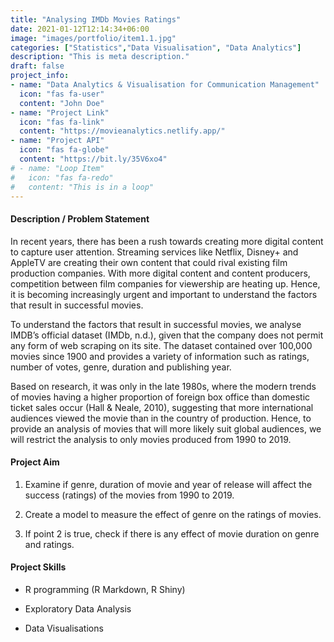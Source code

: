 ```yaml
---
title: "Analysing IMDb Movies Ratings"
date: 2021-01-12T12:14:34+06:00
image: "images/portfolio/item1.1.jpg"
categories: ["Statistics","Data Visualisation", "Data Analytics"]
description: "This is meta description."
draft: false
project_info:
- name: "Data Analytics & Visualisation for Communication Management"
  icon: "fas fa-user"
  content: "John Doe"
- name: "Project Link"
  icon: "fas fa-link"
  content: "https://movieanalytics.netlify.app/"
- name: "Project API"
  icon: "fas fa-globe"
  content: "https://bit.ly/35V6xo4"
# - name: "Loop Item"
#   icon: "fas fa-redo"
#   content: "This is in a loop"
---
```


#### Description / Problem Statement

In recent years, there has been a rush towards creating more digital content to capture user attention. Streaming services like Netflix, Disney+ and AppleTV are creating their own content that could rival existing film production companies. With more digital content and content producers, competition between film companies for viewership are heating up. Hence, it is becoming increasingly urgent and important to understand the factors that result in successful movies.

To understand the factors that result in successful movies, we analyse IMDB’s official dataset (IMDb, n.d.), given that the company does not permit any form of web scraping on its site. The dataset contained over 100,000 movies since 1900 and provides a variety of information such as ratings, number of votes, genre, duration and publishing year.

Based on research, it was only in the late 1980s, where the modern trends of movies having a higher proportion of foreign box office than domestic ticket sales occur (Hall & Neale, 2010), suggesting that more international audiences viewed the movie than in the country of production. Hence, to provide an analysis of movies that will more likely suit global audiences, we will restrict the analysis to only movies produced from 1990 to 2019.


#### Project Aim

1. Examine if genre, duration of movie and year of release will affect the success (ratings) of the movies from 1990 to 2019.

2. Create a model to measure the effect of genre on the ratings of movies.

3. If point 2 is true, check if there is any effect of movie duration on genre and ratings.


#### Project Skills 

- R programming (R Markdown, R Shiny)

- Exploratory Data Analysis

- Data Visualisations 